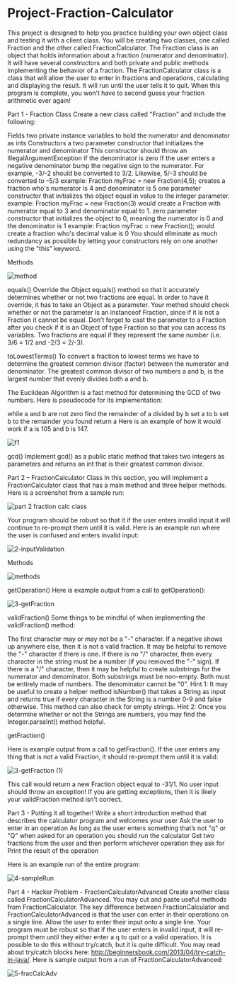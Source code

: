 # Project-Fraction-Calculator
This project is designed to help you practice building your own object class and testing it with a client class. You will be creating two classes, one called Fraction and the other called FractionCalculator. The Fraction class is an object that holds information about a fraction (numerator and denominator). It will have several constructors and both private and public methods implementing the behavior of a fraction. The FractionCalculator class is a class that will allow the user to enter in fractions and operations, calculating and displaying the result. It will run until the user tells it to quit. When this program is complete, you won’t have to second guess your fraction arithmetic ever again!

Part 1 - Fraction Class
Create a new class called "Fraction" and include the following:

Fields
two private instance variables to hold the numerator and denominator as ints
Constructors
a two parameter constructor that initializes the numerator and denominator
This constructor should throw an IllegalArgumentException if the denominator is zero
If the user enters a negative denominator bump the negative sign to the numerator. For example, -3/-2 should be converted to 3/2. Likewise, 5/-3 should be converted to -5/3
example: Fraction myFrac = new Fraction(4,5); creates a fraction who's numerator is 4 and denominator is 5
one parameter constructor that initializes the object equal in value to the integer parameter.
example: Fraction myFrac = new Fraction(3) would create a Fraction with numerator equal to 3 and denominator equal to 1.
zero parameter constructor that initializes the object to 0, meaning the numerator is 0 and the denominator is 1
example: Fraction myFrac = new Fraction(); would create a fraction who's decimal value is 0
You should eliminate as much redundancy as possible by letting your constructors rely on one another using the "this" keyword.

Methods

![method](https://user-images.githubusercontent.com/95333101/148774578-f87e6a22-9078-4a5f-aca5-48fe46c2a015.png)


equals()
Override the Object equals() method so that it accurately determines whether or not two fractions are equal. In order to have it override, it has to take an Object as a parameter. Your method should check whether or not the parameter is an instanceof Fraction, since if it is not a Fraction it cannot be equal. Don’t forget to cast the parameter to a Fraction after you check if it is an Object of type Fraction so that you can access its variables. Two fractions are equal if they represent the same number (i.e. 3/6 = 1/2 and -2/3 = 2/-3).

toLowestTerms()
To convert a fraction to lowest terms we have to determine the greatest common divisor (factor) between the numerator and denominator. The greatest common divisor of two numbers a and b, is the largest number that evenly divides both a and b.

The Euclidean Algorithm is a fast method for determining the GCD of two numbers. Here is pseudocode for its implementation:

while a and b are not zero
find the remainder of a divided by b
set a to b
set b to the remainder you found
return a
Here is an example of how it would work if a is 105 and b is 147.

![f1](https://user-images.githubusercontent.com/95333101/148774373-10477e90-91fb-45b6-9ba6-86c1341856ca.png)

gcd()
Implement gcd() as a public static method that takes two integers as parameters and returns an int that is their greatest common divisor.

Part 2 – FractionCalculator Class
In this section, you will implement a FractionCalculator class that has a main method and three helper methods. Here is a screenshot from a sample run:

![part 2 fraction calc class](https://user-images.githubusercontent.com/95333101/148774758-5d7acf83-c957-4a54-8d64-04660802de2f.png)

Your program should be robust so that it if the user enters invalid input it will continue to re-prompt them until it is valid. Here is an example run where the user is confused and enters invalid input:

![2-inputValidation](https://user-images.githubusercontent.com/95333101/148774875-23988e30-83a0-43a5-9d5c-4376cda78229.png)

Methods

![methods](https://user-images.githubusercontent.com/95333101/148774953-e1da122c-e946-4a2b-a60b-8bbcf0bd9989.png)

getOperation()
Here is example output from a call to getOperation():

![3-getFraction](https://user-images.githubusercontent.com/95333101/148775017-531a29bb-d33d-420c-9dbc-92bc598823b8.png)

validFraction()
Some things to be mindful of when implementing the validFraction() method:

The first character may or may not be a "-" character. If a negative shows up anywhere else, then it is not a valid fraction. It may be helpful to remove the "-" character if there is one.
If there is no "/" character, then every character in the string must be a number (if you removed the "-" sign).
If there is a "/" character, then it may be helpful to create substrings for the numerator and denominator.
Both substrings must be non-empty.
Both must be entirely made of numbers.
The denominator cannot be "0".
Hint 1: It may be useful to create a helper method isNumber() that takes a String as input and returns true if every character in the String is a number 0-9 and false otherwise. This method can also check for empty strings. Hint 2: Once you determine whether or not the Strings are numbers, you may find the Integer.parseInt() method helpful.

getFraction()

Here is example output from a call to getFraction(). If the user enters any thing that is not a valid Fraction, it should re-prompt them until it is valid: 

![3-getFraction (1)](https://user-images.githubusercontent.com/95333101/148775100-acdfb409-c17f-4251-ab6c-e06a1df08277.png)

This call would return a new Fraction object equal to -31/1. No user input should throw an exception! If you are getting exceptions, then it is likely your validFraction method isn’t correct.

Part 3 - Putting it all together!
Write a short introduction method that describes the calculator program and welcomes your user
Ask the user to enter in an operation
As long as the user enters something that’s not "q" or "Q" when asked for an operation you should run the calculator
Get two fractions from the user and then perform whichever operation they ask for
Print the result of the operation

Here is an example run of the entire program: 

![4-sampleRun](https://user-images.githubusercontent.com/95333101/148775288-0735d194-cbc6-41e7-8ff8-fe8309820fc7.png)

Part 4 - Hacker Problem - FractionCalculatorAdvanced
Create another class called FractionCalculatorAdvanced. You may cut and paste useful methods from FractionCalculator. The key difference between FractionCalculator and FractionCalculatorAdvanced is that the user can enter in their operations on a single line. Allow the user to enter their input onto a single line. Your program must be robust so that if the user enters in invalid input, it will re-prompt them until they either enter a q to quit or a valid operation. It is possible to do this without try/catch, but it is quite difficult. You may read about try/catch blocks here: http://beginnersbook.com/2013/04/try-catch-in-java/. Here is sample output from a run of FractionCalculatorAdvanced:

![5-fracCalcAdv](https://user-images.githubusercontent.com/95333101/148775364-4079cc8a-b324-4d23-8be6-5e6e550d9542.png)
